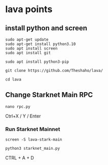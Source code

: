 # lava points
## install python and screen
```
sudo apt-get update
sudo apt-get install python3.10
sudo apt install screen
sudo apt install git
```
```
sudo apt install python3-pip
```
```
git clone https://github.com/Theshaho/lava/
```
```
cd lava
```
## Change Starknet Main RPC
```
nano rpc.py
```
Ctrl+X / Y / Enter

### Run Starknet Mainnet
```
screen -S lava-stark-main
```
```
python3 starknet_main.py
```
CTRL + A + D
